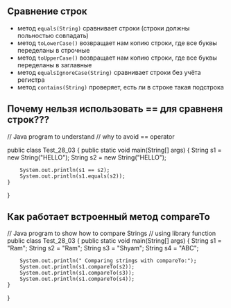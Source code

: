 ## Сравнение строк

- метод `equals(String)` сравнивает строки (строки должны польностью совпадать)
- метод `toLowerCase()` возвращает нам копию строки, где все буквы переделаны в строчные
- метод `toUpperCase()` возвращает нам копию строки, где все буквы переделаны в заглавные
- метод `equalsIgnoreCase(String)` сравнивает строки без учёта регистра
- метод `contains(String)` проверяет, есть ли в строке такая подстрока


## Почему нельзя использовать == для сравненя строк???
// Java program to understand
// why to avoid == operator

public class Test_28_03 {
public static void main(String[] args)
{
String s1 = new String("HELLO");
String s2 = new String("HELLO");

		System.out.println(s1 == s2);
		System.out.println(s1.equals(s2));
	}
}

## Как работает встроенный метод compareTo

// Java program to show how to compare Strings
// using library function
public class Test_28_03
{ public static void main(String[] args)
{
String s1 = "Ram";
String s2 = "Ram";
String s3 = "Shyam";
String s4 = "ABC";

		System.out.println(" Comparing strings with compareTo:");
		System.out.println(s1.compareTo(s2));
		System.out.println(s1.compareTo(s3));
		System.out.println(s1.compareTo(s4));
	}
}

